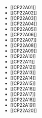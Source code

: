 - [[CP22A01]]
- [[CP22A02]]
- [[CP22A03]]
- [[CP22A04]]
- [[CP22A05]]
- [[CP22A06]]
- [[CP22A07]]
- [[CP22A08]]
- [[CP22A09]]
- [[CP22A10]]
- [[CP22A11]]
- [[CP22A12]]
- [[CP22A13]]
- [[CP22A14]]
- [[CP22A15]]
- [[CP22A16]]
- [[CP22A17]]
- [[CP22A18]]
- [[CP22A19]]
- [[CP22A20]]